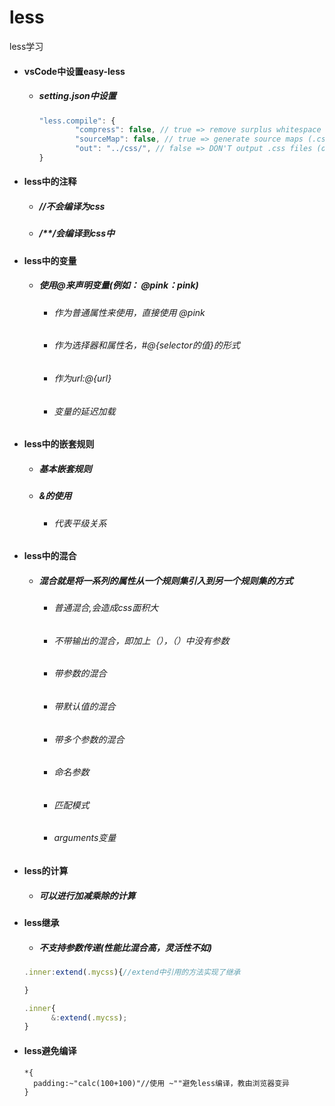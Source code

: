 # less
less学习



- #### vsCode中设置easy-less

  - ##### setting.json中设置

    ```javascript
    "less.compile": {
            "compress": false, // true => remove surplus whitespace
            "sourceMap": false, // true => generate source maps (.css.map files)
            "out": "../css/", // false => DON'T output .css files (overridable per-file, see below)
    }
    ```

- #### less中的注释

  - ##### //不会编译为css

  - ##### /**/会编译到css中

- #### less中的变量

  - ##### 使用@来声明变量(例如： @pink：pink)

    - ###### 作为普通属性来使用，直接使用 @pink

    - ###### 作为选择器和属性名，#@{selector的值}的形式

    - ###### 作为url:@{url}

    - ###### 变量的延迟加载

- #### less中的嵌套规则

  - ##### 基本嵌套规则

  - ##### &的使用

    - ###### 代表平级关系

- #### less中的混合

  - ##### 混合就是将一系列的属性从一个规则集引入到另一个规则集的方式

    - ###### 普通混合,会造成css面积大

    - ###### 不带输出的混合，即加上（），（）中没有参数

    - ###### 带参数的混合

    - ###### 带默认值的混合

    - ###### 带多个参数的混合

    - ###### 命名参数

    - ###### 匹配模式

    - ###### arguments变量

- #### less的计算

  - ##### 可以进行加减乘除的计算

- #### less继承

  - ##### 不支持参数传递(性能比混合高，灵活性不如)

  ```javascript
  .inner:extend(.mycss){//extend中引用的方法实现了继承
  
  }
  
  .inner{
  		&:extend(.mycss);
  }
  ```

- #### less避免编译

  ```
  *{
  	padding:~"calc(100+100)"//使用 ~""避免less编译，教由浏览器变异
  }
  ```

  

